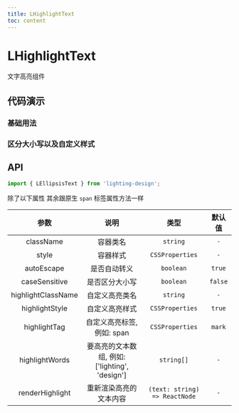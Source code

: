 ```yaml
---
title: LHighlightText
toc: content
---
```


# LHighlightText

文字高亮组件

## 代码演示

### 基础用法

<code src="./demos/demo1.tsx" ></code>

### 区分大小写以及自定义样式

<code src="./demos/demo2.tsx" ></code>

## API

```ts
import { LEllipsisText } from 'lighting-design';
```

除了以下属性 其余跟原生 `span` 标签属性方法一样

|        参数        |                      说明                      |             类型              | 默认值  |
| :----------------: | :--------------------------------------------: | :---------------------------: | :-----: |
|     className      |                    容器类名                    |           `string`            |   `-`   |
|       style        |                    容器样式                    |        `CSSProperties`        |   `-`   |
|     autoEscape     |                  是否自动转义                  |           `boolean`           | `true`  |
|   caseSensitive    |                 是否区分大小写                 |           `boolean`           | `false` |
| highlightClassName |                 自定义高亮类名                 |           `string`            |   `-`   |
|   highlightStyle   |                 自定义高亮样式                 |        `CSSProperties`        | `true`  |
|    highlightTag    |           自定义高亮标签, 例如: span           |        `CSSProperties`        | `mark`  |
|   highlightWords   | 要高亮的文本数组, 例如: ['lighting', 'design'] |          `string[]`           |   `-`   |
|  renderHighlight   |             重新渲染高亮的文本内容             | `(text: string) => ReactNode` |   `-`   |
